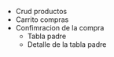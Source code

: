 - Crud productos
- Carrito compras
- Confimracion de la compra
    - Tabla padre 
    - Detalle de la tabla padre